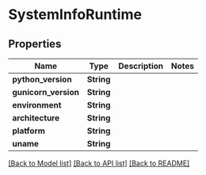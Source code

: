 # SystemInfoRuntime

## Properties

Name | Type | Description | Notes
------------ | ------------- | ------------- | -------------
**python_version** | **String** |  | 
**gunicorn_version** | **String** |  | 
**environment** | **String** |  | 
**architecture** | **String** |  | 
**platform** | **String** |  | 
**uname** | **String** |  | 

[[Back to Model list]](../README.md#documentation-for-models) [[Back to API list]](../README.md#documentation-for-api-endpoints) [[Back to README]](../README.md)


